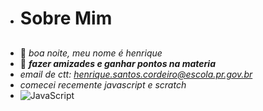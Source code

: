- # Sobre Mim
##
- 👋 *boa noite, meu nome é henrique*
- 👀 ***fazer amizades e ganhar pontos na materia***
- *email de ctt: henrique.santos.cordeiro@escola.pr.gov.br*
- *comecei recemente javascript e scratch*
- ![JavaScript](https://img.shields.io/badges/JavaScript-323330?style-for-the-badge&logo-javascript&logoColor=F7DF1E)

<!---
henriquelindaocareca/henriquelindaocareca is a ✨ special ✨ repository because its `README.md` (this file) appears on your GitHub profile.
You can click the Preview link to take a look at your changes.
--->
